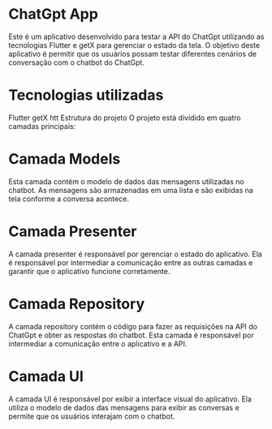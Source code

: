 # ChatGpt App
Este é um aplicativo desenvolvido para testar a API do ChatGpt utilizando as tecnologias Flutter e getX para gerenciar o estado da tela. O objetivo deste aplicativo é permitir que os usuários possam testar diferentes cenários de conversação com o chatbot do ChatGpt.

# Tecnologias utilizadas
Flutter
getX
htt
Estrutura do projeto
O projeto está dividido em quatro camadas principais:

# Camada Models
Esta camada contém o modelo de dados das mensagens utilizadas no chatbot. As mensagens são armazenadas em uma lista e são exibidas na tela conforme a conversa acontece.

# Camada Presenter
A camada presenter é responsável por gerenciar o estado do aplicativo. Ela é responsável por intermediar a comunicação entre as outras camadas e garantir que o aplicativo funcione corretamente.

# Camada Repository
A camada repository contém o código para fazer as requisições na API do ChatGpt e obter as respostas do chatbot. Esta camada é responsável por intermediar a comunicação entre o aplicativo e a API.

# Camada UI
A camada UI é responsável por exibir a interface visual do aplicativo. Ela utiliza o modelo de dados das mensagens para exibir as conversas e permite que os usuários interajam com o chatbot.

